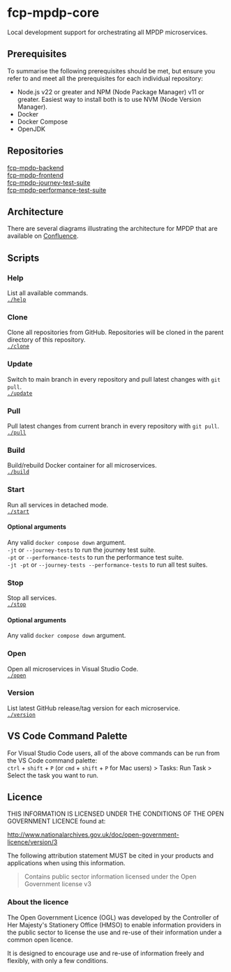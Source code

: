 # fcp-mpdp-core
Local development support for orchestrating all MPDP microservices.
## Prerequisites
To summarise the following prerequisites should be met, but ensure you refer to and meet all the prerequisites for each individual repository:  
- Node.js v22 or greater and NPM (Node Package Manager) v11 or greater. Easiest way to install both is to use NVM (Node Version Manager).  
- Docker
- Docker Compose  
- OpenJDK
## Repositories
[fcp-mpdp-backend](https://github.com/DEFRA/fcp-mpdp-backend)  
[fcp-mpdp-frontend](https://github.com/DEFRA/fcp-mpdp-frontend)  
[fcp-mpdp-journey-test-suite](https://github.com/DEFRA/fcp-mpdp-journey-test-suite)  
[fcp-mpdp-performance-test-suite](https://github.com/DEFRA/fcp-mpdp-performance-test-suite)
## Architecture
There are several diagrams illustrating the architecture for MPDP that are available on [Confluence](https://eaflood.atlassian.net/wiki/spaces/MAKING/pages/5746229435/Architecture).
## Scripts
### Help
List all available commands.  
[`./help`](./help)
### Clone
Clone all repositories from GitHub. Repositories will be cloned in the parent directory of this repository.  
[`./clone`](./clone)
### Update
Switch to main branch in every repository and pull latest changes with `git pull`.  
[`./update`](./update)
### Pull
Pull latest changes from current branch in every repository with `git pull`.  
[`./pull`](./pull)
### Build
Build/rebuild Docker container for all microservices.  
[`./build`](./build)
### Start
Run all services in detached mode.  
[`./start`](./start)
#### Optional arguments 
Any valid `docker compose down` argument.  
`-jt` or `--journey-tests` to run the journey test suite.  
`-pt` or `--performance-tests` to run the performance test suite.  
`-jt -pt` or `--journey-tests --performance-tests` to run all test suites.
### Stop
Stop all services.  
[`./stop`](./stop)
#### Optional arguments
Any valid `docker compose down` argument.
### Open
Open all microservices in Visual Studio Code.  
[`./open`](./open)
### Version
List latest GitHub release/tag version for each microservice.  
[`./version`](./version)
## VS Code Command Palette
For Visual Studio Code users, all of the above commands can be run from the VS Code command palette:  
`ctrl` + `shift` + `P` (or `cmd` + `shift` + `P` for Mac users) > Tasks: Run Task > Select the task you want to run.
## Licence

THIS INFORMATION IS LICENSED UNDER THE CONDITIONS OF THE OPEN GOVERNMENT LICENCE found at:

<http://www.nationalarchives.gov.uk/doc/open-government-licence/version/3>

The following attribution statement MUST be cited in your products and applications when using this information.

> Contains public sector information licensed under the Open Government license v3

### About the licence

The Open Government Licence (OGL) was developed by the Controller of Her Majesty's Stationery Office (HMSO) to enable information providers in the public sector to license the use and re-use of their information under a common open licence.

It is designed to encourage use and re-use of information freely and flexibly, with only a few conditions.